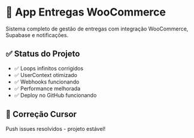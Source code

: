 # 🚀 App Entregas WooCommerce

Sistema completo de gestão de entregas com integração WooCommerce, Supabase e notificações.

## ✅ Status do Projeto

- ✅ Loops infinitos corrigidos 
- ✅ UserContext otimizado
- ✅ Webhooks funcionando
- ✅ Performance melhorada
- ✅ Deploy no GitHub funcionando

## 🐛 Correção Cursor

Push issues resolvidos - projeto estável!
